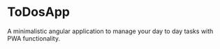 # ToDosApp
A minimalistic angular application to manage your day to day tasks with PWA functionality.
